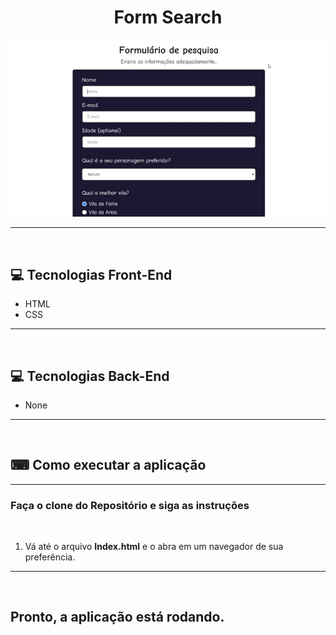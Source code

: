 <h1 align="center">Form Search</h1>

<div align="center"> 
    <img src="form-search.gif" alt="Vídeo app gif">
</div>

<hr>
<br>

<div> 
    <h2>💻 Tecnologias Front-End </h2>
    <ul> 
        <li>HTML</li>
        <li>CSS</li>
    </ul>
    <hr>
    <br>
</div>


<div> 
    <h2>💻 Tecnologias Back-End </h2>
    <ul> 
        <li>None</li>
    </ul>
    <hr>
    <br>
</div>

<div> 
    <h2>⌨ Como executar a aplicação</h2>
    <hr>
    <h3 style="font-weight: bold" > Faça o clone do Repositório e siga as instruções</h3>
    <br>
    <ol>
        <li> Vá até o arquivo <strong>Index.html</strong> e o abra em um navegador de sua preferência.</li>
    </ol>
    <hr>
    <br>
</div>


<h2 style="font-weight: bold">Pronto, a aplicação está rodando.</h2>

